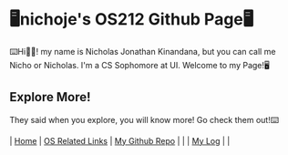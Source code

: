 
# 🖥nichoje's OS212 Github Page🖥
⌨️Hi🤚🏽! my name is Nicholas Jonathan Kinandana, but you can call me Nicho or Nicholas. I'm a CS Sophomore at UI. Welcome to my Page!🖥

## Explore More!
They said when you explore, you will know more! Go check them out!⌨️ 

| [Home](https://nichoje.github.io/os212/) | [OS Related Links](links.md) | [My Github Repo](https://github.com/nichoje/os212) |
| | [My Log](https://nichoje.github.io/os212/TXT/mylog.txt) | |





